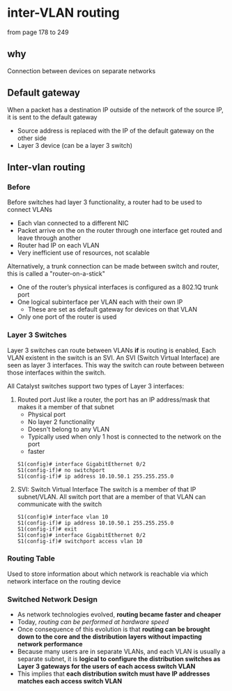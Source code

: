 # inter-VLAN routing
from page 178 to 249

## why
Connection between devices on separate networks

## Default gateway
When a packet has a destination IP outside of the
network of the source IP, it is sent to the default gateway
- Source address is replaced with the IP of the default gateway on the other side
- Layer 3 device (can be a layer 3 switch)

## Inter-vlan routing
### Before
Before switches had layer 3 functionality, a router had to be used to connect VLANs
- Each vlan connected to a different NIC
- Packet arrive on the on the router through one interface get routed and leave through another
- Router had IP on each VLAN
- Very inefficient use of resources, not scalable

Alternatively, a trunk connection can be made between switch and router,
this is called a "router-on-a-stick"
- One of the router’s physical interfaces is configured as a 802.1Q trunk port
- One logical subinterface per VLAN each with their own IP
  - These are set as default gateway for devices on that VLAN
- Only one port of the router is used

### Layer 3 Switches
Layer 3 switches can route between VLANs **if** is routing is enabled,
Each VLAN existent in the switch is an SVI.
An SVI (Switch Virtual Interface) are seen as layer 3 interfaces. This way the switch
can route between between those interfaces within the switch.

All Catalyst switches support two types of Layer 3 interfaces:
1. Routed port
   Just like a router, the port has an IP address/mask that makes it a member of that subnet
   - Physical port
   - No layer 2 functionality
   - Doesn't belong to any VLAN
   - Typically used when only 1 host is connected to the network on the port
   - faster
   ```ios
   S1(config)# interface GigabitEthernet 0/2
   S1(config-if)# no switchport
   S1(config-if)# ip address 10.10.50.1 255.255.255.0
   ```
2. SVI: Switch Virtual Interface
   The switch is a member of that IP subnet/VLAN. All switch port that are
   a member of that VLAN can communicate with the switch
   ```ios
   S1(config)# interface vlan 10
   S1(config-if)# ip address 10.10.50.1 255.255.255.0
   S1(config-if)# exit
   S1(config)# interface GigabitEthernet 0/2
   S1(config-if)# switchport access vlan 10
   ```

### Routing Table
Used to store information about which network is reachable via which network interface on the routing device

### Switched Network Design
- As network technologies evolved, __routing became faster and cheaper__
- Today, _routing can be performed at hardware speed_
- Once consequence of this evolution is that __routing can be brought
  down to the core and the distribution layers without impacting network performance__
- Because many users are in separate VLANs, and each VLAN is usually a separate subnet, it is __logical
  to configure the distribution switches as Layer 3 gateways for the users of each access switch VLAN__
- This implies that __each distribution switch must have IP addresses matches each access switch VLAN__
